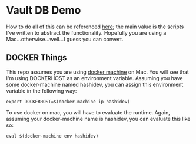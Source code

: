 # Vault DB Demo
How to do all of this can be referenced [here](https://learn.hashicorp.com/vault/secrets-management/db-root-rotation); the main value is the scripts I've written to abstract the functionality. Hopefully you are using a Mac...otherwise...well...I guess you can convert.

## DOCKER Things
This repo assumes you are using [docker machine](https://docs.docker.com/machine/) on Mac. You will see that I'm using DOCKERHOST as an environment variable. Assuming you have some docker-machine named hashidev, you can assign this environment variable in the following way:
```
export DOCKERHOST=$(docker-machine ip hashidev)
```
To use docker on mac, you will have to evaluate the runtime. Again, assuming your docker-machine name is hashidev, you can evaluate this like so:
```
eval $(docker-machine env hashidev)
```
